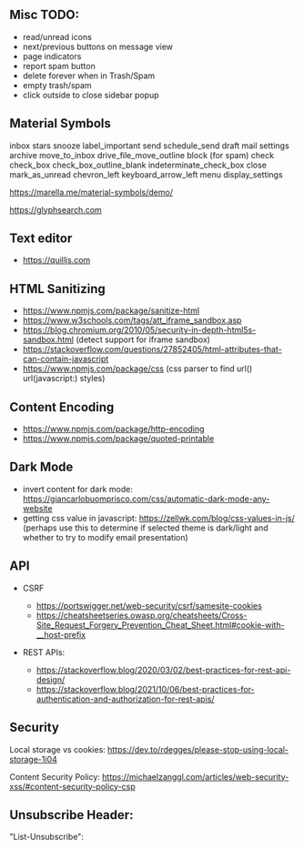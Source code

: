 ## Misc TODO:

- read/unread icons
- next/previous buttons on message view
- page indicators
- report spam button
- delete forever when in Trash/Spam
- empty trash/spam
- click outside to close sidebar popup


## Material Symbols

inbox
stars
snooze
label_important
send
schedule_send
draft
mail
settings
archive
move_to_inbox
drive_file_move_outline
block (for spam)
check
check_box
check_box_outline_blank
indeterminate_check_box
close
mark_as_unread
chevron_left
keyboard_arrow_left
menu
display_settings


https://marella.me/material-symbols/demo/

https://glyphsearch.com

## Text editor

* https://quilljs.com

## HTML Sanitizing

* https://www.npmjs.com/package/sanitize-html 
* https://www.w3schools.com/tags/att_iframe_sandbox.asp
* https://blog.chromium.org/2010/05/security-in-depth-html5s-sandbox.html (detect support for iframe sandbox)
* https://stackoverflow.com/questions/27852405/html-attributes-that-can-contain-javascript
* https://www.npmjs.com/package/css (css parser to find url() url(javascript:) styles)

## Content Encoding

* https://www.npmjs.com/package/http-encoding
* https://www.npmjs.com/package/quoted-printable

## Dark Mode

* invert content for dark mode: https://giancarlobuomprisco.com/css/automatic-dark-mode-any-website
* getting css value in javascript: https://zellwk.com/blog/css-values-in-js/
  (perhaps use this to determine if selected theme is dark/light and whether to try to modify email presentation)

## API 

* CSRF

    * https://portswigger.net/web-security/csrf/samesite-cookies
    * https://cheatsheetseries.owasp.org/cheatsheets/Cross-Site_Request_Forgery_Prevention_Cheat_Sheet.html#cookie-with-__host-prefix

* REST APIs:
    * https://stackoverflow.blog/2020/03/02/best-practices-for-rest-api-design/
    * https://stackoverflow.blog/2021/10/06/best-practices-for-authentication-and-authorization-for-rest-apis/


## Security

Local storage vs cookies: https://dev.to/rdegges/please-stop-using-local-storage-1i04

Content Security Policy: https://michaelzanggl.com/articles/web-security-xss/#content-security-policy-csp



## Unsubscribe Header:

"List-Unsubscribe":